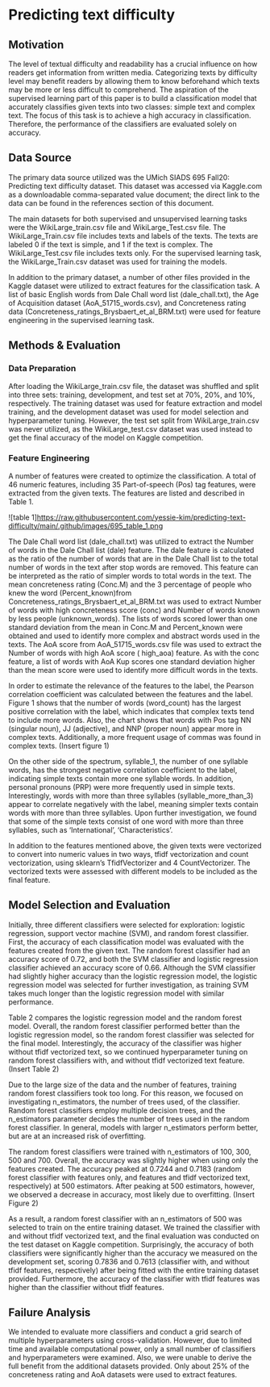 # Predicting text difficulty
## Motivation
The level of textual difficulty and readability has a crucial influence on how readers get information from written media. Categorizing texts by difficulty level may benefit readers by allowing them to know beforehand which texts may be more or less difficult to comprehend. The aspiration of the supervised learning part of this paper is to build a classification model that accurately classifies given texts into two classes: simple text and complex text. The focus of this task is to achieve a high accuracy in classification. Therefore, the performance of the classifiers are evaluated solely on accuracy.
## Data Source
The primary data source utilized was the UMich SIADS 695 Fall20: Predicting text difficulty dataset. This dataset was accessed via Kaggle.com as a downloadable comma-separated value document; the direct link to the data can be found in the references section of this document.

The main datasets for both supervised and unsupervised learning tasks were the WikiLarge_train.csv file and WikiLarge_Test.csv file. The WikiLarge_Train.csv file includes texts and labels of the texts. The texts are labeled 0 if the text is simple, and 1 if the text is complex. The WikiLarge_Test.csv file includes texts only. For the supervised learning task, the WikiLarge_Train.csv dataset was used for training the models.

In addition to the primary dataset, a number of other files provided in the Kaggle dataset were utilized to extract features for the classification task. A list of basic English words from Dale Chall word list (dale_chall.txt), the Age of Acquisition dataset (AoA_51715_words.csv), and Concreteness rating data (Concreteness_ratings_Brysbaert_et_al_BRM.txt) were used for feature engineering in the supervised learning task.
## Methods & Evaluation
### Data Preparation
After loading the WikiLarge_train.csv file, the dataset was shuffled and split into three sets: training, development, and test set at 70%, 20%, and 10%, respectively. The training dataset was used for feature extraction and model training, and the development dataset was used for model selection and hyperparameter tuning. However, the test set split from WikiLarge_train.csv was never utilized, as the WikiLarge_test.csv dataset was used instead to get the final accuracy of the model on Kaggle competition.
### Feature Engineering
A number of features were created to optimize the classification. A total of 46 numeric features, including 35 Part-of-speech (Pos) tag features, were extracted from the given texts. The features are listed and described in Table 1.

![table 1]https://raw.githubusercontent.com/yessie-kim/predicting-text-difficulty/main/.github/images/695_table_1.png

The Dale Chall word list (dale_chall.txt) was utilized to extract the Number of words in the Dale Chall list (dale) feature. The dale feature is calculated as the ratio of the number of words that are in the Dale Chall list to the total number of words in the text after stop words are removed. This feature can be interpreted as the ratio of simpler words to total words in the text. The mean concreteness rating (Conc.M) and the 3 percentage of people who knew the word (Percent_known)from Concreteness_ratings_Brysbaert_et_al_BRM.txt was used to extract Number of words with high concreteness score (conc) and Number of words known by less people (unknown_words). The lists of words scored lower than one standard deviation from the mean in Conc.M and Percent_known were obtained and used to identify more complex and abstract words used in the texts. The AoA score from AoA_51715_words.csv file was used to extract the Number of words with high AoA score ( high_aoa) feature. As with the conc feature, a list of words with AoA Kup scores one standard deviation higher than the mean score were used to identify more difficult words in the texts.

In order to estimate the relevance of the features to the label, the Pearson correlation coefficient was calculated between the features and the label. Figure 1 shows that the number of words (word_count) has the largest positive correlation with the label, which indicates that complex texts tend to include more words. Also, the chart shows that words with Pos tag NN (singular noun), JJ (adjective), and NNP (proper noun) appear more in complex texts. Additionally, a more frequent usage of commas was found in complex texts.
(Insert figure 1)

On the other side of the spectrum, syllable_1, the number of one syllable words, has the strongest negative correlation coefficient to the label, indicating simple texts contain more one syllable words. In addition, personal pronouns (PRP) were more frequently used in simple texts. Interestingly, words with more than three syllables (syllable_more_than_3) appear to correlate negatively with the label, meaning simpler texts contain words with more than three syllables. Upon further investigation, we found that some of the simple texts consist of one word with more than three syllables, such as ‘International’, ‘Characteristics’.

In addition to the features mentioned above, the given texts were vectorized to convert into numeric values in two ways, tfidf vectorization and count vectorization, using sklearn’s TfidfVectorizer and 4 CountVectorizer. The vectorized texts were assessed with different models to be included as the final feature.
## Model Selection and Evaluation
Initially, three different classifiers were selected for exploration: logistic regression, support vector machine (SVM), and random forest classifier. First, the accuracy of each classification model was evaluated with the features created from the given text. The random forest classifier had an accuracy score of 0.72, and both the SVM classifier and logistic regression classifier achieved an accuracy score of 0.66. Although the SVM classifier had slightly higher accuracy than the logistic regression model, the logistic regression model was selected for further investigation, as training SVM takes much longer than the logistic regression model with similar performance.

Table 2 compares the logistic regression model and the random forest model. Overall, the random forest classifier performed better than the logistic regression model, so the random forest classifier was selected for the final model. Interestingly, the accuracy of the classifier was higher without tfidf vectorized text, so we continued hyperparameter tuning on random forest classifiers with, and without tfidf vectorized text feature.
(Insert Table 2)

Due to the large size of the data and the number of features, training random forest classifiers took too long. For this reason, we focused on investigating n_estimators, the number of trees used, of the classifier. Random forest classifiers employ multiple decision trees, and the n_estimators parameter decides the number of trees used in the random forest classifier. In general, models with larger n_estimators perform better, but are at an increased risk of overfitting.

The random forest classifiers were trained with n_estimators of 100, 300, 500 and 700. Overall, the accuracy was slightly higher when using only the features created. The accuracy peaked at 0.7244 and 0.7183 (random forest classifier with features only, and features and tfidf vectorized text, respectively) at 500 estimators. After peaking at 500 estimators, however, we observed a decrease in accuracy, most likely due to overfitting.
(Insert Figure 2)

As a result, a random forest classifier with an n_estimators of 500 was selected to train on the entire training dataset. We trained the classifier with and without tfidf vectorized text, and the final evaluation was conducted on the test dataset on Kaggle competition. Surprisingly, the accuracy of both classifiers were significantly higher than the accuracy we measured on the development set, scoring 0.7836 and 0.7613 (classifier with, and without tfidf features, respectively) after being fitted with the entire training dataset provided. Furthermore, the accuracy of the classifier with tfidf features was higher than the classifier without tfidf features.
## Failure Analysis
We intended to evaluate more classifiers and conduct a grid search of multiple hyperparameters using cross-validation. However, due to limited time and available computational power, only a small number of classifiers and hyperparameters were examined. Also, we were unable to derive the full benefit from the additional datasets provided. Only about 25% of the concreteness rating and AoA datasets were used to extract features.